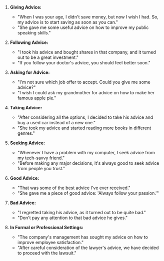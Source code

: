 1. **Giving Advice:**
   - "When I was your age, I didn't save money, but now I wish I had. So, my advice is to start saving as soon as you can."
   - "She gave me some useful advice on how to improve my public speaking skills."

2. **Following Advice:**
   - "I took his advice and bought shares in that company, and it turned out to be a great investment."
   - "If you follow your doctor's advice, you should feel better soon."

3. **Asking for Advice:**
   - "I'm not sure which job offer to accept. Could you give me some advice?"
   - "I wish I could ask my grandmother for advice on how to make her famous apple pie."

4. **Taking Advice:**
   - "After considering all the options, I decided to take his advice and buy a used car instead of a new one."
   - "She took my advice and started reading more books in different genres."

5. **Seeking Advice:**
   - "Whenever I have a problem with my computer, I seek advice from my tech-savvy friend."
   - "Before making any major decisions, it's always good to seek advice from people you trust."

6. **Good Advice:**
   - "That was some of the best advice I've ever received."
   - "She gave me a piece of good advice: 'Always follow your passion.'"

7. **Bad Advice:**
   - "I regretted taking his advice, as it turned out to be quite bad."
   - "Don't pay any attention to that bad advice he gives."

8. **In Formal or Professional Settings:**
   - "The company's management has sought my advice on how to improve employee satisfaction."
   - "After careful consideration of the lawyer's advice, we have decided to proceed with the lawsuit."